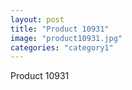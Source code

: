 ```yaml
---
layout: post
title: "Product 10931"
image: "product10931.jpg"
categories: "category1"
---
```

Product 10931
